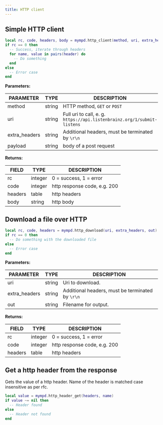 ```yaml
---
title: HTTP client
---
```


## Simple HTTP client

```lua
local rc, code, headers, body = mympd.http_client(method, uri, extra_headers, payload)
if rc == 0 then
  -- Success, iterate through headers
  for name, value in pairs(header) do
    -- Do something
  end
else
  -- Error case
end
```

**Parameters:**

| PARAMETER | TYPE | DESCRIPTION |
| --------- | ---- | ----------- |
| method | string | HTTP method, `GET` or `POST` |
| uri | string | Full uri to call, e. g. `https://api.listenbrainz.org/1/submit-listens` |
| extra_headers | string | Additional headers, must be terminated by `\r\n` |
| payload | string | body of a post request |

**Returns:**

| FIELD | TYPE | DESCRIPTION |
| ----- | ---- | ----------- |
| rc | integer | 0 = success, 1 = error |
| code | integer | http response code, e.g. 200 |
| headers | table | http headers |
| body | string | http body |

## Download a file over HTTP

```lua
local rc, code, headers = mympd.http_download(uri, extra_headers, out)
if rc == 0 then
  -- Do something with the downloaded file
else
  -- Error case
end
```

**Parameters:**

| PARAMETER | TYPE | DESCRIPTION |
| --------- | ---- | ----------- |
| uri | string | Uri to download. |
| extra_headers | string | Additional headers, must be terminated by `\r\n` |
| out | string | Filename for output. |

**Returns:**

| FIELD | TYPE | DESCRIPTION |
| ----- | ---- | ----------- |
| rc | integer | 0 = success, 1 = error |
| code | integer | http response code, e.g. 200 |
| headers | table | http headers |

## Get a http header from the response

Gets the value of a http header. Name of the header is matched case insensitive as per rfc.

```lua
local value = mympd.http_header_get(headers, name)
if value ~= nil then
  -- Header found
else
  -- Header not found
end
```
